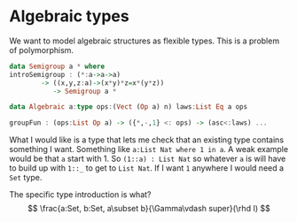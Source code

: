 # Algebraic types

We want to model algebraic structures as flexible types.  This is a problem of polymorphism.

```haskell
data Semigroup a * where
introSemigroup : (*:a->a->a) 
		-> ((x,y,z:a)->(x*y)*z=x*(y*z)) 
		   -> Semigroup a *
```

```haskell
data Algebraic a:type ops:(Vect (Op a) n) laws:List Eq a ops

groupFun : (ops:List Op a) -> ({*,-,1} <: ops) -> (asc<:laws) ...
```

What I would like is a type that lets me check that an existing type contains something I want.  Something like `a:List Nat where 1 in a`.  A weak example would be that `a` start with $1$.  So `(1::a) : List Nat` so whatever `a` is will have to build up with `1::_` to get to `List Nat`.  If I want `1` anywhere I would need a `Set` type.

The specific type introduction is what?
$$
\frac{a:Set, b:Set, a\subset b}{\Gamma\vdash super}(\rhd I)
$$
<!--stackedit_data:
eyJoaXN0b3J5IjpbLTE3MDE5ODExOTIsODc0NjI1NTcwLC02Mj
MwNzU3NzhdfQ==
-->